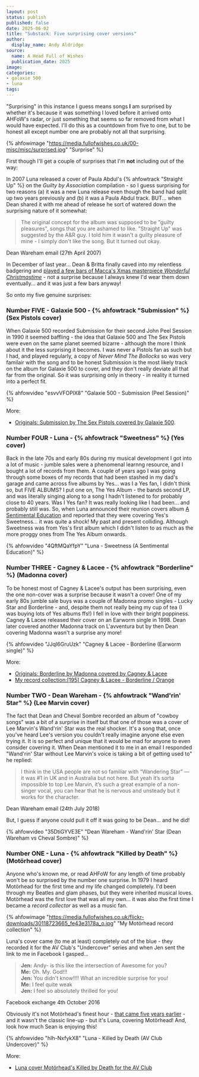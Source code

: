 ```yaml
---
layout: post
status: publish
published: false
date: 2025-06-02
title: "Substack: Five surprising cover versions"
author:
  display_name: Andy Aldridge
source:
  name: A Head Full of Wishes
  publication_date: 2025
image: 
categories:
- galaxie 500
- luna
tags: 
---
```

"Surprising" in this instance I guess means songs **I** am surprised by whether it's because it was something I loved before it arrived onto AHFoW's radar, or just something that seems so far removed from what I would have expected. I'll do this as a countdown from five to one, but to be honest all except number one are probably not all that surprising.

{% ahfowimage "https://media.fullofwishes.co.uk/00-misc/misc/surprised.jpg" "Surprise" %}

First though I'll get a couple of surprises that I'm **not** including out of the way:

In 2007 Luna released a cover of Paula Abdul's {% ahfowtrack "Straight Up" %} on the _Guilty by Association_ compilation - so I guess surprising for two reasons (a) it was a new Luna release even though the band had split up two years previously and (b) it was a Paula Abdul track. BUT... when Dean shared it with me ahead of release he sort of watered down the surprising nature of it somewhat:

<blockquote>
The original concept for the album was supposed to be "guilty 
pleasures", songs that you are ashamed to like. "Straight Up" was 
suggested by the A&R guy. I told him it wasn't a guilty pleasure of 
mine - I simply don't like the song. But it turned out okay.
</blockquote>
<p class="caption">Dean Wareham email (27th April 2007)</p>

In December of last year... Dean & Britta finally caved into my relentless badgering and [played a few bars of Macca's Xmas masterpiece _Wonderful Christmastime_](https://www.youtube.com/watch?v=Tz71Az2hijM) - not a surprise because I always knew I'd wear them down eventually... and it was just a few bars anyway!

So onto my five genuine surprises:

### Number FIVE - Galaxie 500 - {% ahfowtrack "Submission" %} (Sex Pistols cover)
When Galaxie 500 recorded Submission for their second John Peel Session in 1990 it seemed baffling - the idea that Galaxie 500 and The Sex Pistols were even on the same planet seemed bizarre - although the more I think about it the less surprising it becomes. I was never a Pistols fan as such but I had, and played regularly, a copy of _Never Mind The Bollocks_ so was very familair with the song and to be honest Submission is the most likely track on the album for Galaxie 500 to cover, and they don't really deviate all that far from the original. So it was surprising only in theory - in reality it turned into a perfect fit.

{% ahfowvideo "esvvVFOPlX8" "Galaxie 500 - Submission (Peel Session)" %}

More:
 - [Originals: Submission by The Sex Pistols covered by Galaxie 500](/2014/05/28/originals-submission-by-the-sex-pistols-covered-by-galaxie-500/).

### Number FOUR - Luna - {% ahfowtrack "Sweetness" %} (Yes cover)
Back in the late 70s and early 80s during my musical development I got into a lot of music - jumble sales were a phenomenal learnng resource, and I bought a lot of records from them. A couple of years ago I was going through some boxes of my records that had been stashed in my dad's garage and came across five albums by Yes... was I a Yes fan, I didn't think so, but FIVE ALBUMS? I put one on, The Yes Album - the bands second LP, and was literally singing along to a song I hadn't listened to for probably close to 40 years. Was I Yes fan? It was really looking like I had been... and probably still was. So, when Luna announced their reunion covers album [A Sentimental Education]() and reported that they were covering Yes's Sweetness... it was quite a shock! My past and present colliding. Although Sweetness was from Yes's first album which I didn't listen to as much as the more proggy ones from The Yes Album onwards.

{% ahfowvideo "4QftMQaYfpY" "Luna - Sweetness (A Sentimental Education)" %}

### Number THREE - Cagney & Lacee - {% ahfowtrack "Borderline" %} (Madonna cover)
To be honest most of Cagney & Lacee's output has been surprising, even the one non-cover was a surprise because it wasn't a cover! One of my early 80s jumble sale buys was a couple of Madonna promo singles - Lucky Star and Borderline - and, despite them not really being my cup of tea (I was buying lots of Yes albums ffs!) I fell in love with their bright poppiness. Cagney & Lacee released their cover on an Earworm single in 1998. Dean later covered another Madonna track on L'avventura but by then Dean covering Madonna wasn't a surprise any more!

{% ahfowvideo "JJqI6GruUzk" "Cagney & Lacee - Borderline (Earworm single)" %}

More:
 - [Originals: Borderline by Madonna covered by Cagney & Lacee](/2012/03/20/originals-borderline-by-madonna-covered-by-cagney-and-lacee/)
 - [My record collection:[195] Cagney & Lacee - Borderline / Orange](/2024/11/14/my-record-collection-188-cagney-lacee-borderline-orange/)

### Number TWO - Dean Wareham - {% ahfowtrack "Wand'rin' Star" %} (Lee Marvin cover)
The fact that Dean and Cheval Sombre recorded an album of "cowboy songs" was a bit of a surprise in itself but that one of those was a cover of Lee Marvin's Wand'rin' Star was the real shocker. It's a song that, once you've heard Lee's version you couldn't really imagine anyone else even trying it. It is so perfect and unique that it would be mad for anyone to even consider covering it. When Dean mentioned it to me in an email I responded "Wand'rin' Star without Lee Marvin's voice is taking a bit of getting used to" he replied:

<blockquote>
I think in the USA people are not so familiar with “Wandering Star” — it was #1 in UK and in Australia but not here. But yeah it’s sorta impossible to top Lee Marvin, it’s such a great example of a non-singer vocal, you can hear that he is nervous and unsteady but it works for the character.
</blockquote>
<p class="caption">Dean Wareham email (24th July 2018)</p>

But, I guess if anyone could pull it off it was going to be Dean... and he did!

{% ahfowvideo "35DtiGYVE3E" "Dean Wareham - Wand'rin' Star (Dean Wareham vs Cheval Sombre)" %}

### Number ONE - Luna - {% ahfowtrack "Killed by Death" %} (Motörhead cover)
Anyone who's known me, or read AHFoW for any length of time probably won't be so surprised by the number one surprise. In 1979 I heard Motörhead for the first time and my life changed completely. I'd been through my Beatles and glam phases, but they were inherited musical loves. Motörhead was the first love that was all my own... it was also the first time I became a _record collector_ as well as a music fan.

{% ahfowimage "https://media.fullofwishes.co.uk/flickr-downloads/30118723665_fe43e3178a_o.jpg" "My Motörhead record collection" %}

Luna's cover came (to me at least) completely out of the blue - they recorded it for the AV Club's "Undercover" series and when Jen sent the link to me in Facebook I gasped...

<blockquote>
<strong>Jen:</strong> Andy- is this like the intersection of Awesome for you?<br/>
<strong>Me:</strong> Oh. My. God!!!<br/>
<strong>Jen:</strong> You didn't know!!!! What an incredible surprise for you!<br/>
<strong>Me:</strong> I feel quite weak<br/>
<strong>Jen:</strong> I feel so absolutely thrilled for you!
</blockquote>
<p class="caption">Facebook exchange 4th October 2016</p>

Obviously it's not Motörhead's finest hour - [that came five years earlier](https://www.youtube.com/watch?v=3VNUyjRRjxM) - and it wasn't the classic line-up - but it's Luna, covering Motörhead! And, look how much Sean is enjoying this!

{% ahfowvideo "hIh-NxfykX8" "Luna - Killed by Death (AV Club Undercover)" %}

More:
 - [Luna cover Motörhead's Killed by Death for the AV Club](/2016/10/04/luna-cover-motorheads-killed-by-death/)
